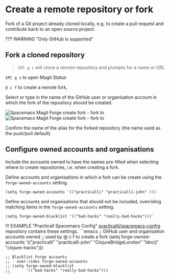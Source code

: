 # Create a remote repository or fork

Fork of a Git project already cloned locally, e.g. to create a pull request and contribute back to an open source project.

??? WARNING "Only GitHub is supported"


## Fork a cloned repository

> `SPC g c` will clone a remote repository and prompts for a name or URL

`SPC g s` to open Magit Status

`@ c f` to create a remote fork,

Select or type in the name of the GitHub user or organisation account in which the fork of the repository should be created.

![Spacemacs Magit Forge create fork - fork to](https://github.com/practicalli/graphic-design/blob/live/editors/spacemacs/screenshots/magit/spacemacs-magit-forge-create-fork-to-light.png?raw=true#only-light)
![Spacemacs Magit Forge create fork - fork to](https://github.com/practicalli/graphic-design/blob/live/editors/spacemacs/screenshots/magit/spacemacs-magit-forge-create-fork-to-dark.png?raw=true#only-dark)

Confirm the name of the alias for the forked repository (the name used as the push/pull default)

## Configure owned accounts and organisations

Include the accounts owned to have the names pre-filled when selecting where to create repositories, i.e. when creating a fork.

Define accounts and organisations in which a fork can be create using the `forge-owned-accounts` setting.

```emacs title="Spacemacs Configuration - dotspacemacs/user-config"
(setq forge-owned-accounts '(("practicalli" "practicalli-john" )))
```

Define accounts and organisations that should not be included, overriding matching items in the `forge-owned-accounts` setting.

```emacs title="Spacemacs Configuration - dotspacemacs/user-config"
(setq forge-owned-blacklist '(("bad-hacks" "really-bad-hacks")))`
```

!!! EXAMPLE "Practicall Spacemacs Config"
    [practicalli/spacemacs-config](https://github.com/practicalli/spacemacs-config) repository contains these settings.
    ```emacs
    ;; GitHub user and organisation accounts owned
    ;; used by @ c f  to create a fork
    (setq forge-owned-accounts
          '(("practicalli" "practicalli-john"
             "ClojureBridgeLondon" "ldnclj"
             "clojure-hacks")))

    ;; Blacklist Forge accounts
    ;; - over-rides forge-owned-accounts
    ;; (setq forge-owned-blacklist
    ;;       '(("bad-hacks" "really-bad-hacks")))
    ```
